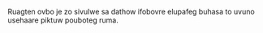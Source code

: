 Ruagten ovbo je zo sivulwe sa dathow ifobovre elupafeg buhasa to uvuno usehaare piktuw pouboteg ruma.
